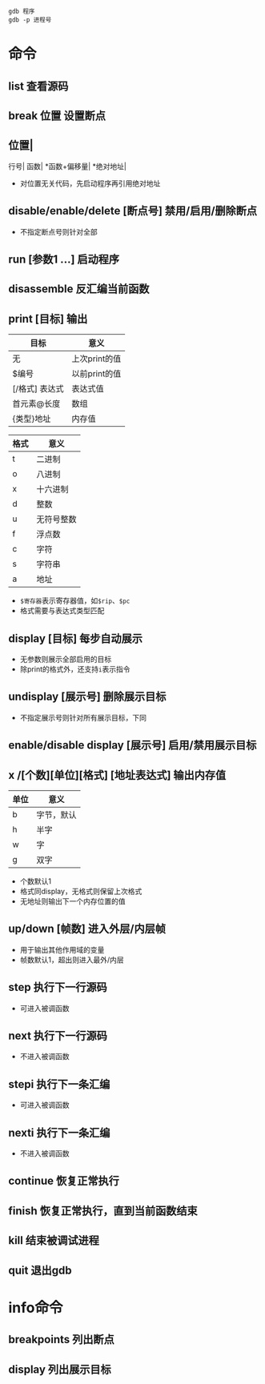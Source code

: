 ```
gdb 程序
gdb -p 进程号
```
# 命令
## list 查看源码
## break 位置 设置断点
位置|
-
行号|
函数|
*函数+偏移量|
*绝对地址|
* 对位置无关代码，先启动程序再引用绝对地址
## disable/enable/delete [断点号] 禁用/启用/删除断点
* 不指定断点号则针对全部
## run [参数1 ...] 启动程序
## disassemble 反汇编当前函数
## print [目标] 输出
目标|意义
-|-
无|上次print的值
$编号|以前print的值
\[/格式\] 表达式|表达式值
首元素@长度|数组
{类型}地址|内存值

格式|意义
-|-
t|二进制
o|八进制
x|十六进制
d|整数
u|无符号整数
f|浮点数
c|字符
s|字符串
a|地址
* `$寄存器`表示寄存器值，如`$rip`、`$pc`
* 格式需要与表达式类型匹配
## display [目标] 每步自动展示
* 无参数则展示全部启用的目标
* 除print的格式外，还支持`i`表示指令
## undisplay [展示号] 删除展示目标
* 不指定展示号则针对所有展示目标，下同
## enable/disable display [展示号] 启用/禁用展示目标
## x /[个数][单位][格式] [地址表达式] 输出内存值
单位|意义
-|-
b|字节，默认
h|半字
w|字
g|双字
* 个数默认1
* 格式同display，无格式则保留上次格式
* 无地址则输出下一个内存位置的值
## up/down [帧数] 进入外层/内层帧
* 用于输出其他作用域的变量
* 帧数默认1，超出则进入最外/内层
## step 执行下一行源码
* 可进入被调函数
## next 执行下一行源码
* 不进入被调函数
## stepi 执行下一条汇编
* 可进入被调函数
## nexti 执行下一条汇编
* 不进入被调函数
## continue 恢复正常执行
## finish 恢复正常执行，直到当前函数结束
## kill 结束被调试进程
## quit 退出gdb
# info命令
## breakpoints 列出断点
## display 列出展示目标
